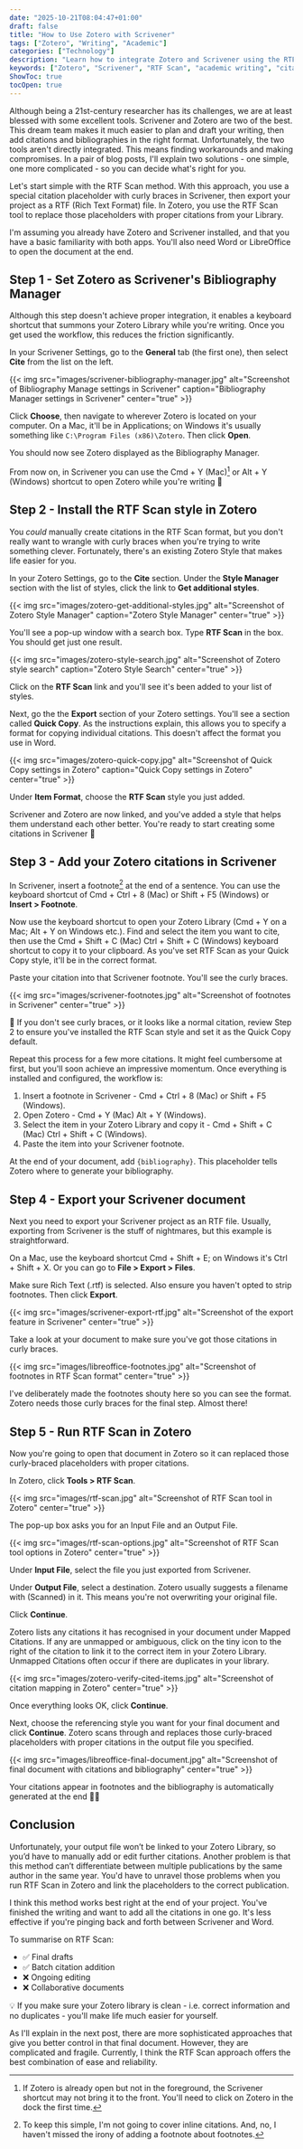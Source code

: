 ```yaml
---
date: "2025-10-21T08:04:47+01:00"
draft: false
title: "How to Use Zotero with Scrivener"
tags: ["Zotero", "Writing", "Academic"]
categories: ["Technology"] 
description: "Learn how to integrate Zotero and Scrivener using the RTF Scan method. Step-by-step guide to add citations and bibliographies to your academic writing workflow."
keywords: ["Zotero", "Scrivener", "RTF Scan", "academic writing", "citations", "bibliography", "research tools", "writing workflow"]
ShowToc: true
tocOpen: true  
---
```


Although being a 21st-century researcher has its challenges, we are at least blessed with some excellent tools. Scrivener and Zotero are two of the best. This dream team makes it much easier to plan and draft your writing, then add citations and bibliographies in the right format. Unfortunately, the two tools aren't directly integrated. This means finding workarounds and making compromises. In a pair of blog posts, I'll explain two solutions - one simple, one more complicated - so you can decide what's right for you.

Let's start simple with the RTF Scan method. With this approach, you use a special citation placeholder with curly braces in Scrivener, then export your project as a RTF (Rich Text Format) file. In Zotero, you use the RTF Scan tool to replace those placeholders with proper citations from your Library.

I'm assuming you already have Zotero and Scrivener installed, and that you have a basic familiarity with both apps. You'll also need Word or LibreOffice to open the document at the end.

## Step 1 - Set Zotero as Scrivener's Bibliography Manager

Although this step doesn't achieve proper integration, it enables a keyboard shortcut that summons your Zotero Library while you're writing. Once you get used the workflow, this reduces the friction significantly.

In your Scrivener Settings, go to the **General** tab (the first one), then select **Cite** from the list on the left.

{{< img src="images/scrivener-bibliography-manager.jpg" alt="Screenshot of Bibliography Manage settings in Scrivener" caption="Bibliography Manager settings in Scrivener" center="true" >}}

Click **Choose**, then navigate to wherever Zotero is located on your computer. On a Mac, it'll be in Applications; on Windows it's usually something like `C:\Program Files (x86)\Zotero`. Then click **Open**.

You should now see Zotero displayed as the Bibliography Manager.

From now on, in Scrivener you can use the <span class="key">Cmd</span> + <span class="key">Y</span> (Mac)[^1] or <span class="key">Alt</span> + <span class="key">Y</span> (Windows) shortcut to open Zotero while you're writing 🎉

## Step 2 - Install the RTF Scan style in Zotero

You *could* manually create citations in the RTF Scan format, but you don't really want to wrangle with curly braces when you're trying to write something clever. Fortunately, there's an existing Zotero Style that makes life easier for you.

In your Zotero Settings, go to the **Cite** section. Under the **Style Manager** section with the list of styles, click the link to **Get additional styles**. 

{{< img src="images/zotero-get-additional-styles.jpg" alt="Screenshot of Zotero Style Manager" caption="Zotero Style Manager" center="true" >}}

You'll see a pop-up window with a search box. Type **RTF Scan** in the box. You should get just one result. 

{{< img src="images/zotero-style-search.jpg" alt="Screenshot of Zotero style search" caption="Zotero Style Search" center="true" >}}

Click on the **RTF Scan** link and you'll see it's been added to your list of styles.

Next, go the the **Export** section of your Zotero settings. You'll see a section called **Quick Copy**. As the instructions explain, this allows you to specify a format for copying individual citations. This doesn't affect the format you use in Word. 

{{< img src="images/zotero-quick-copy.jpg" alt="Screenshot of Quick Copy settings in Zotero" caption="Quick Copy settings in Zotero" center="true" >}}

Under **Item Format**, choose the **RTF Scan** style you just added.

Scrivener and Zotero are now linked, and you've added a style that helps them understand each other better. You're ready to start creating some citations in Scrivener 🙌

## Step 3 - Add your Zotero citations in Scrivener

In Scrivener, insert a footnote[^2] at the end of a sentence. You can use the keyboard shortcut of <span class="key">Cmd</span> + <span class="key">Ctrl</span> + <span class="key">8</span> (Mac) or <span class="key">Shift</span> + <span class="key">F5</span> (Windows) or **Insert > Footnote**. 

Now use the keyboard shortcut to open your Zotero Library (<span class="key">Cmd</span> + <span class="key">Y</span> on a Mac; <span class="key">Alt</span> + <span class="key">Y</span> on Windows etc.). Find and select the item you want to cite, then use the <span class="key">Cmd</span> + <span class="key">Shift</span> + <span class="key">C</span> (Mac) <span class="key">Ctrl</span> + <span class="key">Shift</span> + <span class="key">C</span> (Windows) keyboard shortcut to copy it to your clipboard. As you've set RTF Scan as your Quick Copy style, it'll be in the correct format.

Paste your citation into that Scrivener footnote. You'll see the curly braces.

{{< img src="images/scrivener-footnotes.jpg" alt="Screenshot of footnotes in Scrivener" center="true" >}}

🤨 If you don't see curly braces, or it looks like a normal citation, review Step 2 to ensure you've installed the RTF Scan style and set it as the Quick Copy default.

Repeat this process for a few more citations. It might feel cumbersome at first, but you'll soon achieve an impressive momentum. Once everything is installed and configured, the workflow is:

1. Insert a footnote in Scrivener - <span class="key">Cmd</span> + <span class="key">Ctrl</span> + <span class="key">8</span> (Mac) or <span class="key">Shift</span> + <span class="key">F5</span> (Windows).
2. Open Zotero - <span class="key">Cmd</span> + <span class="key">Y</span> (Mac) <span class="key">Alt</span> + <span class="key">Y</span> (Windows).
3. Select the item in your Zotero Library and copy it - <span class="key">Cmd</span> + <span class="key">Shift</span> + <span class="key">C</span> (Mac) <span class="key">Ctrl</span> + <span class="key">Shift</span> + <span class="key">C</span> (Windows).
4. Paste the item into your Scrivener footnote.

At the end of your document, add `{bibliography}`. This placeholder tells Zotero where to generate your bibliography.

## Step 4 - Export your Scrivener document

Next you need to export your Scrivener project as an RTF file. Usually, exporting from Scrivener is the stuff of nightmares, but this example is straightforward. 

On a Mac, use the keyboard shortcut <span class="key">Cmd</span> + <span class="key">Shift</span> + <span class="key">E</span>; on Windows it's <span class="key">Ctrl</span> + <span class="key">Shift</span> + <span class="key">X</span>. Or you can go to **File > Export > Files**.

Make sure Rich Text (.rtf) is selected. Also ensure you haven't opted to strip footnotes. Then click **Export**.

{{< img src="images/scrivener-export-rtf.jpg" alt="Screenshot of the export feature in Scrivener" center="true" >}}

Take a look at your document to make sure you've got those citations in curly braces.

{{< img src="images/libreoffice-footnotes.jpg" alt="Screenshot of footnotes in RTF Scan format" center="true" >}}

I've deliberately made the footnotes shouty here so you can see the format. Zotero needs those curly braces for the final step. Almost there!

## Step 5 - Run RTF Scan in Zotero

Now you're going to open that document in Zotero so it can replaced those curly-braced placeholders with proper citations.

In Zotero, click **Tools > RTF Scan**.

{{< img src="images/rtf-scan.jpg" alt="Screenshot of RTF Scan tool in Zotero" center="true" >}}

The pop-up box asks you for an Input File and an Output File.

{{< img src="images/rtf-scan-options.jpg" alt="Screenshot of RTF Scan tool options in Zotero" center="true" >}}

Under **Input File**, select the file you just exported from Scrivener. 

Under **Output File**, select a destination. Zotero usually suggests a filename with (Scanned) in it. This means you're not overwriting your original file.

Click **Continue**.

Zotero lists any citations it has recognised in your document under Mapped Citations. If any are unmapped or ambiguous, click on the tiny icon to the right of the citation to link it to the correct item in your Zotero Library. Unmapped Citations often occur if there are duplicates in your library.

{{< img src="images/zotero-verify-cited-items.jpg" alt="Screenshot of citation mapping in Zotero" center="true" >}}

Once everything looks OK, click **Continue**.

Next, choose the referencing style you want for your final document and click **Continue**. Zotero scans through and replaces those curly-braced placeholders with proper citations in the output file you specified. 

{{< img src="images/libreoffice-final-document.jpg" alt="Screenshot of final document with citations and bibliography" center="true" >}}

Your citations appear in footnotes and the bibliography is automatically generated at the end 💃🏽

## Conclusion

Unfortunately, your output file won’t be linked to your Zotero Library, so you’d have to manually add or edit further citations. Another problem is that this method can’t differentiate between multiple publications by the same author in the same year. You'd have to unravel those problems when you run RTF Scan in Zotero and link the placeholders to the correct publication. 

I think this method works best right at the end of your project. You've finished the writing and want to add all the citations in one go. It's less effective if you're pinging back and forth between Scrivener and Word.

To summarise on RTF Scan:

- ✅ Final drafts
- ✅ Batch citation addition
- ❌ Ongoing editing
- ❌ Collaborative documents

💡 If you make sure your Zotero library is clean - i.e. correct information and no duplicates - you'll make life much easier for yourself.

As I'll explain in the next post, there are more sophisticated approaches that give you better control in that final document. However, they are complicated and fragile. Currently, I think the RTF Scan approach offers the best combination of ease and reliability.

[^1]: If Zotero is already open but not in the foreground, the Scrivener shortcut may not bring it to the front. You'll need to click on Zotero in the dock the first time.

[^2]: To keep this simple, I'm not going to cover inline citations. And, no, I haven't missed the irony of adding a footnote about footnotes.